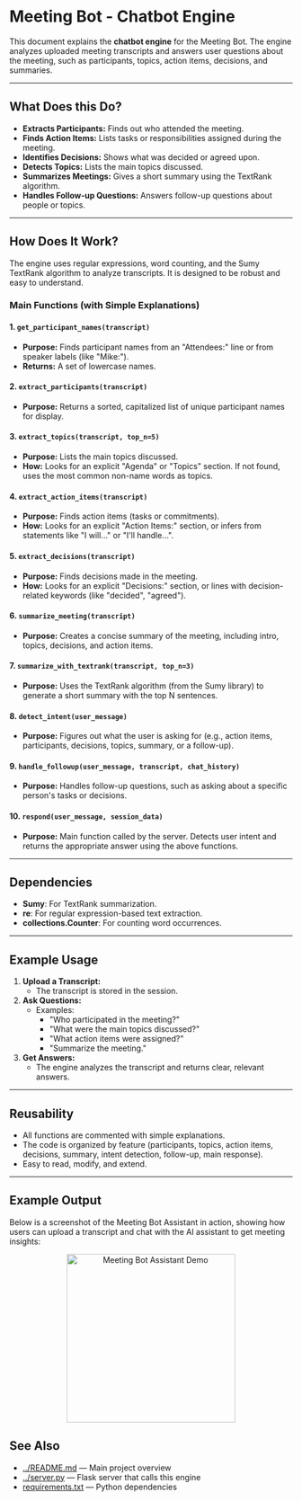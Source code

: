 # Meeting Bot - Chatbot Engine

This document explains the **chatbot engine** for the Meeting Bot. The engine analyzes uploaded meeting transcripts and answers user questions about the meeting, such as participants, topics, action items, decisions, and summaries.

---

## What Does this Do?

- **Extracts Participants:** Finds out who attended the meeting.
- **Finds Action Items:** Lists tasks or responsibilities assigned during the meeting.
- **Identifies Decisions:** Shows what was decided or agreed upon.
- **Detects Topics:** Lists the main topics discussed.
- **Summarizes Meetings:** Gives a short summary using the TextRank algorithm.
- **Handles Follow-up Questions:** Answers follow-up questions about people or topics.

---

## How Does It Work?

The engine uses regular expressions, word counting, and the Sumy TextRank algorithm to analyze transcripts. It is designed to be robust and easy to understand.

### Main Functions (with Simple Explanations)

#### 1. `get_participant_names(transcript)`
- **Purpose:** Finds participant names from an "Attendees:" line or from speaker labels (like "Mike:").
- **Returns:** A set of lowercase names.

#### 2. `extract_participants(transcript)`
- **Purpose:** Returns a sorted, capitalized list of unique participant names for display.

#### 3. `extract_topics(transcript, top_n=5)`
- **Purpose:** Lists the main topics discussed.
- **How:** Looks for an explicit "Agenda" or "Topics" section. If not found, uses the most common non-name words as topics.

#### 4. `extract_action_items(transcript)`
- **Purpose:** Finds action items (tasks or commitments).
- **How:** Looks for an explicit "Action Items:" section, or infers from statements like "I will..." or "I'll handle...".

#### 5. `extract_decisions(transcript)`
- **Purpose:** Finds decisions made in the meeting.
- **How:** Looks for an explicit "Decisions:" section, or lines with decision-related keywords (like "decided", "agreed").

#### 6. `summarize_meeting(transcript)`
- **Purpose:** Creates a concise summary of the meeting, including intro, topics, decisions, and action items.

#### 7. `summarize_with_textrank(transcript, top_n=3)`
- **Purpose:** Uses the TextRank algorithm (from the Sumy library) to generate a short summary with the top N sentences.

#### 8. `detect_intent(user_message)`
- **Purpose:** Figures out what the user is asking for (e.g., action items, participants, decisions, topics, summary, or a follow-up).

#### 9. `handle_followup(user_message, transcript, chat_history)`
- **Purpose:** Handles follow-up questions, such as asking about a specific person's tasks or decisions.

#### 10. `respond(user_message, session_data)`
- **Purpose:** Main function called by the server. Detects user intent and returns the appropriate answer using the above functions.

---

## Dependencies

- **Sumy**: For TextRank summarization.
- **re**: For regular expression-based text extraction.
- **collections.Counter**: For counting word occurrences.

---

## Example Usage

1. **Upload a Transcript:**
   - The transcript is stored in the session.
2. **Ask Questions:**
   - Examples:
     - "Who participated in the meeting?"
     - "What were the main topics discussed?"
     - "What action items were assigned?"
     - "Summarize the meeting."
3. **Get Answers:**
   - The engine analyzes the transcript and returns clear, relevant answers.

---

## Reusability

- All functions are commented with simple explanations.
- The code is organized by feature (participants, topics, action items, decisions, summary, intent detection, follow-up, main response).
- Easy to read, modify, and extend.

---


## Example Output

Below is a screenshot of the Meeting Bot Assistant in action, showing how users can upload a transcript and chat with the AI assistant to get meeting insights:

<p align="center">
  <img src="../assets/meeting-bot-demo.png" alt="Meeting Bot Assistant Demo" width="300" />
</p>

## See Also
- [../README.md](../README.md) — Main project overview
- [../server.py](../server.py) — Flask server that calls this engine
- [requirements.txt](../requirements.txt) — Python dependencies
